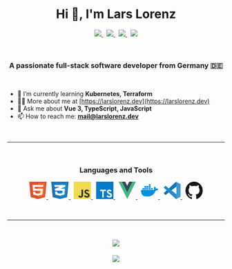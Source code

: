 <h1 align="center">Hi 👋, I'm Lars Lorenz</h1>
<p align="center">
    <a href="https://open.spotify.com/user/lorenz91-de">
        <img src="https://img.shields.io/badge/Spotify-1CD660&?logo=spotify&style=for-the-badge&logoColor=white" />
    </a>
    &nbsp;
    <a href="https://www.linkedin.com/in/lars-lorenz-002253185">
        <img src="https://img.shields.io/badge/LinkedIn-0C67C2?style=for-the-badge&logo=linkedin&logoColor=white" />
    </a>
    &nbsp;
    <a href="https://codepen.io/larslorenz">
        <img src="https://img.shields.io/badge/CodePen-1E1F26?style=for-the-badge&logo=codepen&logoColor=white" />
    </a>
    &nbsp;
    <a href="https://www.upwork.com/freelancers/~0159552784f05c3f48">
        <img src="https://img.shields.io/badge/upwork-1E1F26?style=for-the-badge&logo=codepen&logoColor=white" />
    </a>
</p>
<br />
<h3 align="center">A passionate full-stack software developer from Germany 🇩🇪</h3>
<br />

- 🌱 I’m currently learning **Kubernetes, Terraform**
- 👨‍💻 More about me at [https://larslorenz.dev](https://larslorenz.dev)
- 💬 Ask me about **Vue 3, TypeScript, JavaScript**
- 📫 How to reach me: **mail@larslorenz.dev**

<br />

---

<br />
<p>
    <h3 align="center"> Languages and Tools</h3>
</p>
<p align="center">
    <a href="https://www.w3.org/html" target="_blank">
        <img src="icons/html-5.svg" width="40" height="40"/>
    </a>
    &nbsp;
    <a href="https://www.w3schools.com/css" target="_blank">
        <img src="icons/css-3.svg" width="40" height="40"/>
    </a>
    &nbsp;
    <a href="https://developer.mozilla.org/en-US/docs/Web/JavaScript" target="_blank">
        <img src="icons/javascript.svg" width="40" height="40"/>
    </a>
    &nbsp;
    <a href="https://www.typescriptlang.org" target="_blank">
        <img src="icons/typescript.svg" width="40" height="40"/>
    </a>
    &nbsp;
    <a href="https://v3.vuejs.org" target="_blank">
        <img src="icons/vue.svg" width="40" height="40"/>
    </a>
    &nbsp;
    <a href="https://www.docker.com" target="_blank">
        <img src="icons/docker.svg" width="40" height="40"/>
    </a>
    &nbsp;
    <a href="https://code.visualstudio.com" target="_blank">
        <img src="icons/visual-studio-code.svg" width="40" height="40" />
    </a>
    &nbsp;
    <a href="https://github.com" target="_blank">
        <img src="icons/github.svg" width="40" height="40" />
    </a>
</p>
<br />

---

<br />
<p align="center">
    <img src="https://github-readme-stats.vercel.app/api?username=lorenzlars&theme=gruvbox&show_icons=true" width="500"/>
    <br />
    <br />
    <img src="https://github-readme-stats.vercel.app/api/top-langs/?username=lorenzlars&layout=compact&theme=gruvbox" width="500" />
</p>
